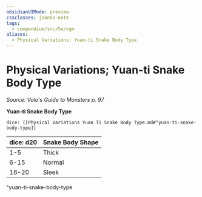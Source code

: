 ```yaml
---
obsidianUIMode: preview
cssclasses: json5e-note
tags:
  - compendium/src/5e/vgm
aliases:
  - Physical Variations; Yuan-ti Snake Body Type
---
```

# Physical Variations; Yuan-ti Snake Body Type
*Source: Volo's Guide to Monsters p. 97* 

**Yuan-ti Snake Body Type**

`dice: [[Physical Variations Yuan Ti Snake Body Type.md#^yuan-ti-snake-body-type]]`

| dice: d20 | Snake Body Shape |
|-----------|------------------|
| 1-5 | Thick |
| 6-15 | Normal |
| 16-20 | Sleek |
^yuan-ti-snake-body-type
